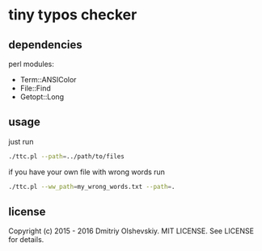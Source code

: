 tiny typos checker
==================

dependencies
------------

perl modules:
- Term::ANSIColor
- File::Find
- Getopt::Long

usage
-----

just run

```sh
./ttc.pl --path=../path/to/files
```

if you have your own file with wrong words run

```sh
./ttc.pl --ww_path=my_wrong_words.txt --path=.
```

license
-------

Copyright (c) 2015 - 2016 Dmitriy Olshevskiy. MIT LICENSE.
See LICENSE for details.
